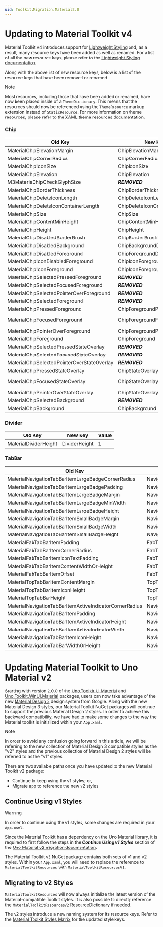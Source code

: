 ```yaml
---
uid: Toolkit.Migration.Material2.0
---
```


# Updating to Material Toolkit v4

Material Toolkit v4 introduces support for [Lightweight Styling](lightweight-styling.md) and, as a result, many resource keys have been added as well as renamed. For a list of all the new resource keys, please refer to the [Lightweight Styling documentation](lightweight-styling.md#resource-keys).

Along with the above list of new resource keys, below is a list of the resource keys that have been removed or renamed.

> [!NOTE]
> Most resources, including those that have been added or renamed, have now been placed inside of a `ThemeDictionary`. This means that the resources should now be referenced using the `ThemeResource` markup extension instead of `StaticResource`. For more information on theme resources, please refer to the [XAML theme resources documentation](https://learn.microsoft.com/en-us/windows/apps/design/style/xaml-theme-resources).

### Chip

Old Key|New Key|Value
-|-|-
MaterialChipElevationMargin|ChipElevationMargin|4
MaterialChipCornerRadius|ChipCornerRadius|8
MaterialChipIconSize|ChipIconSize|18
MaterialChipElevation|ChipElevation|4
M3MateriaChipCheckGlyphSize|**_REMOVED_**|20
MaterialChipBorderThickness|ChipBorderThickness|1
MaterialChipDeleteIconLength|ChipDeleteIconLength|11
MaterialChipDeleteIconContainerLength|ChipDeleteIconContainerLength|18
MaterialChipSize|ChipSize|12
MaterialChipContentMinHeight|ChipContentMinHeight|20
MaterialChipHeight|ChipHeight|32
MaterialChipDisabledBorderBrush|ChipBorderBrushDisabled|OnSurfaceVariantDisabledLowBrush
MaterialChipDisabledBackground|ChipBackgroundDisabled|OnSurfaceDisabledLowBrush
MaterialChipDisabledForeground|ChipForegroundDisabled|OnSurfaceDisabledBrush
MaterialChipIconDisabledForeground|ChipIconForegroundDisabled|OnSurfaceDisabledBrush
MaterialChipIconForeground|ChipIconForeground|PrimaryBrush
MaterialChipSelectedPressedForeground|**_REMOVED_**|OnSecondaryContainerBrush
MaterialChipSelectedFocusedForeground|**_REMOVED_**|OnSecondaryContainerBrush
MaterialChipSelectedPointerOverForeground|**_REMOVED_**|OnSecondaryContainerBrush
MaterialChipSelectedForeground|**_REMOVED_**|OnSecondaryContainerBrush
MaterialChipPressedForeground|ChipForegroundPressed|OnSurfaceVariantBrush
MaterialChipFocusedForeground|ChipForegroundFocused|OnSurfaceVariantBrush -> SystemControlTransparentBrush
MaterialChipPointerOverForeground|ChipForegroundPointerOver|OnSurfaceVariantBrush
MaterialChipForeground|ChipForeground|OnSurfaceVariantBrush
MaterialChipSelectedPressedStateOverlay|**_REMOVED_**|OnSecondaryContainerSelectedBrush
MaterialChipSelectedFocusedStateOverlay|**_REMOVED_**|OnSecondaryContainerFocusedBrush
MaterialChipSelectedPointerOverStateOverlay|**_REMOVED_**|OnSecondaryContainerHoverBrush
MaterialChipPressedStateOverlay|ChipStateOverlayPressed|OnSurfaceVariantPressedBrush
MaterialChipFocusedStateOverlay|ChipStateOverlayFocused|OnSurfaceVariantFocusedBrush -> SystemControlTransparentBrush
MaterialChipPointerOverStateOverlay|ChipStateOverlayPointerOver|OnSurfaceVariantHoverBrush
MaterialChipSelectedBackground|**_REMOVED_**|SecondaryContainerBrush
MaterialChipBackground|ChipBackground|SystemControlTransparentBrush

### Divider

Old Key|New Key|Value
-|-|-
MaterialDividerHeight|DividerHeight|1

### TabBar

Old Key|New Key|Value
-|-|-
MaterialNavigationTabBarItemLargeBadgeCornerRadius|NavigationTabBarItemLargeBadgeCornerRadius|8
MaterialNavigationTabBarItemLargeBadgePadding|NavigationTabBarItemLargeBadgePadding|4,0
MaterialNavigationTabBarItemLargeBadgeMargin|NavigationTabBarItemLargeBadgeMargin|32,2,0,0
MaterialNavigationTabBarItemLargeBadgeMinWidth|NavigationTabBarItemLargeBadgeMinWidth|16
MaterialNavigationTabBarItemLargeBadgeHeight|NavigationTabBarItemLargeBadgeHeight|16
MaterialNavigationTabBarItemSmallBadgeMargin|NavigationTabBarItemSmallBadgeMargin|0,4,20,0
MaterialNavigationTabBarItemSmallBadgeWidth|NavigationTabBarItemSmallBadgeWidth|6
MaterialNavigationTabBarItemSmallBadgeHeight|NavigationTabBarItemSmallBadgeHeight|6
MaterialFabTabBarItemPadding|FabTabBarItemPadding|20
MaterialFabTabBarItemCornerRadius|FabTabBarItemCornerRadius|16
MaterialFabTabBarItemIconTextPadding|FabTabBarItemIconTextPadding|12
MaterialFabTabBarItemContentWidthOrHeight|FabTabBarItemContentWidthOrHeight|16
MaterialFabTabBarItemOffset|FabTabBarItemOffset|-32
MaterialTopTabBarItemContentMargin|TopTabBarItemContentMargin|0
MaterialTopTabBarItemIconHeight|TopTabBarItemIconHeight|20
MaterialTopTabBarHeight|TopTabBarHeight|48
MaterialNavigationTabBarItemActiveIndicatorCornerRadius|NavigationTabBarItemActiveIndicatorCornerRadius|16
MaterialNavigationTabBarItemPadding|NavigationTabBarItemPadding|0,12,0,16
MaterialNavigationTabBarItemActiveIndicatorHeight|NavigationTabBarItemActiveIndicatorHeight|32
MaterialNavigationTabBarItemActiveIndicatorWidth|NavigationTabBarItemActiveIndicatorWidth|64
MaterialNavigationTabBarItemIconHeight|NavigationTabBarItemIconHeight|18
MaterialNavigationTabBarWidthOrHeight|NavigationTabBarWidthOrHeight|80

# Updating Material Toolkit to Uno Material v2
Starting with version 2.0.0 of the [Uno.Toolkit.UI.Material](https://www.nuget.org/packages/Uno.Toolkit.UI.Material/2.0.0) and [Uno.Toolkit.WinUI.Material](https://www.nuget.org/packages/Uno.Toolkit.WinUI.Material/2.0.0) packages, users can now take advantage of the new [Material Design 3](https://m3.material.io/) design system from Google.
Along with the new Material Design 3 styles, our Material Toolkit NuGet packages will continue to support the previous Material Design 2 styles. In order to achieve this backward compatibility, we have had to make some changes to the way the Material toolkit is initialized within your `App.xaml`. 

> [!NOTE]
> In order to avoid any confusion going forward in this article, we will be referring to the new collection of Material Design 3 compatible styles as the "v2" styles and the previous collection of Material Design 2 styles will be referred to as the "v1" styles.

 There are two available paths once you have updated to the new Material Toolkit v2 package: 

- Continue to keep using the v1 styles; or,
- Migrate app to reference the new v2 styles


## Continue Using v1 Styles
> [!WARNING]
> In order to continue using the v1 styles, some changes are required in your `App.xaml`.

Since the Material Toolkit has a dependency on the Uno Material library, it is required to first follow the steps in the **_Continue Using v1 Styles_** section of the [Uno Material v2 migration documentation](xref:uno.themes.material.migration).

The Material Toolkit v2 NuGet package contains both sets of v1 and v2 styles. Within your `App.xaml`, you will need to replace the reference to `MaterialToolkitResources` with `MaterialToolkitResourcesV1`.

## Migrating to v2 Styles
`MaterialToolkitResources` will now always initialize the latest version of the Material-compatible Toolkit styles. It is also possible to directly reference the `MaterialToolkitResourcesV2` ResourceDictionary if needed.

The v2 styles introduce a new naming system for its resource keys. Refer to the [Material Toolkit Styles Matrix](controls-styles.md) for the updated style keys.